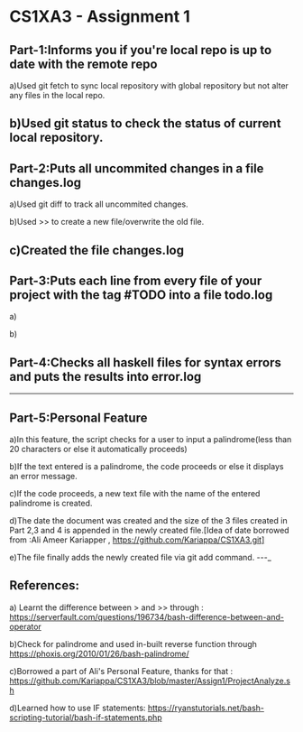 CS1XA3 - Assignment 1
=====================

## Part-1:Informs you if you're local repo is up to date with the remote repo

a)Used git fetch to sync local repository with global repository but not alter any files in the local repo.

b)Used git status to check the status of current local repository.
---
## Part-2:Puts all uncommited changes in a file changes.log 

a)Used git diff to track all uncommited changes.

b)Used >> to create a new file/overwrite the old file.

c)Created the file changes.log
---
## Part-3:Puts each line from every file of your project with the tag #TODO into a file todo.log

a)

b)

## Part-4:Checks all haskell files for syntax errors and puts the results into error.log
---
## Part-5:Personal Feature

a)In this feature, the script checks for a user to input a palindrome(less than 20 characters or else it automatically proceeds)

b)If the text entered is a palindrome, the code proceeds or else it displays an error message.

c)If the code proceeds, a new text file with the name of the entered palindrome is created.

d)The date the document was created and the size of the 3 files created in Part 2,3 and 4 is appended in the newly created file.[Idea of date borrowed from :Ali Ameer Kariapper , https://github.com/Kariappa/CS1XA3.git]

e)The file finally adds the newly created file via git add command.
---_
## References:

a) Learnt the difference between > and >> through : https://serverfault.com/questions/196734/bash-difference-between-and-operator

b)Check for palindrome and used in-built reverse function through https://phoxis.org/2010/01/26/bash-palindrome/

c)Borrowed a part of Ali's Personal Feature, thanks for that : https://github.com/Kariappa/CS1XA3/blob/master/Assign1/ProjectAnalyze.sh

d)Learned how to use IF statements: https://ryanstutorials.net/bash-scripting-tutorial/bash-if-statements.php


